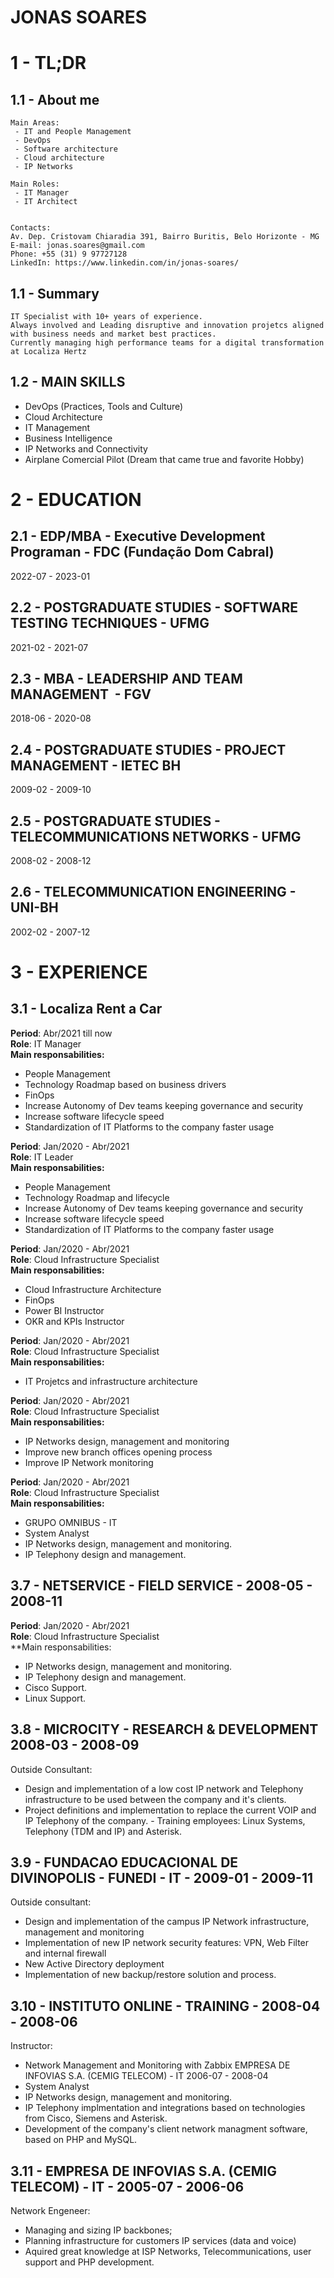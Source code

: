 # JONAS SOARES

# 1 - TL;DR

## 1.1 - About me
```
Main Areas:
 - IT and People Management
 - DevOps
 - Software architecture
 - Cloud architecture
 - IP Networks

Main Roles: 
 - IT Manager
 - IT Architect


Contacts:
Av. Dep. Cristovam Chiaradia 391, Bairro Buritis, Belo Horizonte - MG
E-mail: jonas.soares@gmail.com
Phone: +55 (31) 9 97727128
LinkedIn: https://www.linkedin.com/in/jonas-soares/
```

## 1.1 - Summary
```
IT Specialist with 10+ years of experience.  
Always involved and Leading disruptive and innovation projetcs aligned with business needs and market best practices. 
Currently managing high performance teams for a digital transformation at Localiza Hertz 
```

## 1.2 - MAIN SKILLS
- DevOps (Practices, Tools and Culture)
- Cloud Architecture
- IT Management
- Business Intelligence
- IP Networks and Connectivity
- Airplane Comercial Pilot (Dream that came true and favorite Hobby)


# 2 - EDUCATION

## 2.1 - EDP/MBA - Executive Development Programan - FDC (Fundação Dom Cabral)
2022-07 - 2023-01

## 2.2 - POSTGRADUATE STUDIES - SOFTWARE TESTING TECHNIQUES - UFMG
2021-02 - 2021-07

## 2.3 - MBA - LEADERSHIP AND TEAM MANAGEMENT  - FGV
2018-06 - 2020-08

## 2.4 - POSTGRADUATE STUDIES - PROJECT MANAGEMENT - IETEC BH
2009-02 - 2009-10

## 2.5 - POSTGRADUATE STUDIES - TELECOMMUNICATIONS NETWORKS - UFMG
2008-02 - 2008-12

## 2.6 - TELECOMMUNICATION ENGINEERING - UNI-BH
2002-02 - 2007-12


# 3 - EXPERIENCE

## 3.1 - Localiza Rent a Car
**Period**: Abr/2021 till now <br>
**Role**: IT Manager <br>
**Main responsabilities:** 
- People Management 
- Technology Roadmap based on business drivers
- FinOps
- Increase Autonomy of Dev teams keeping governance and security
- Increase software lifecycle speed
- Standardization of IT Platforms to the company faster usage


**Period**: Jan/2020 - Abr/2021 <br>
**Role**: IT Leader <br>
**Main responsabilities:**
- People Management 
- Technology Roadmap and lifecycle
- Increase Autonomy of Dev teams keeping governance and security
- Increase software lifecycle speed
- Standardization of IT Platforms to the company faster usage


**Period**: Jan/2020 - Abr/2021 <br>
**Role**: Cloud Infrastructure Specialist <br>
**Main responsabilities:**
 - Cloud Infrastructure Architecture
 - FinOps
 - Power BI Instructor
 - OKR and KPIs Instructor


**Period**: Jan/2020 - Abr/2021 <br>
**Role**: Cloud Infrastructure Specialist <br>
**Main responsabilities:**
 - IT Projetcs and infrastructure architecture


**Period**: Jan/2020 - Abr/2021 <br>
**Role**: Cloud Infrastructure Specialist <br>
**Main responsabilities:**
 - IP Networks design, management and monitoring
 - Improve new branch offices opening process
 - Improve IP Network monitoring



**Period**: Jan/2020 - Abr/2021 <br>
**Role**: Cloud Infrastructure Specialist <br>
**Main responsabilities:**
 - GRUPO OMNIBUS - IT
 - System Analyst
 - IP Networks design, management and monitoring.
 - IP Telephony design and management.


## 3.7 - NETSERVICE - FIELD SERVICE - 2008-05 - 2008-11
**Period**: Jan/2020 - Abr/2021 <br>
**Role**: Cloud Infrastructure Specialist <br>
**Main responsabilities:
 - IP Networks design, management and monitoring.
 - IP Telephony design and management.
 - Cisco Support.
 - Linux Support.


## 3.8 - MICROCITY - RESEARCH & DEVELOPMENT 2008-03 - 2008-09
Outside Consultant:
- Design and implementation of a low cost IP network and Telephony infrastructure to be used between the company and it's clients.
- Project definitions and implementation to replace the current VOIP and IP Telephony of the company.
- Training employees: Linux Systems, Telephony (TDM and IP) and Asterisk.


## 3.9 - FUNDACAO EDUCACIONAL DE DIVINOPOLIS - FUNEDI - IT - 2009-01 - 2009-11
Outside consultant: 
- Design and implementation of the campus IP Network infrastructure, management and monitoring
- Implementation of new IP network security features: VPN, Web Filter and internal firewall
- New Active Directory deployment
- Implementation of new backup/restore solution and process.


## 3.10 - INSTITUTO ONLINE - TRAINING - 2008-04 - 2008-06
Instructor:
- Network Management and Monitoring with Zabbix
  EMPRESA DE INFOVIAS S.A. (CEMIG TELECOM) - IT
  2006-07 - 2008-04
- System Analyst
- IP Networks design, management and monitoring.
- IP Telephony implmentation and integrations based on technologies from Cisco, Siemens and Asterisk.
- Development of the company&#39;s client network managment software, based on PHP and MySQL.


## 3.11 - EMPRESA DE INFOVIAS S.A. (CEMIG TELECOM) - IT - 2005-07 - 2006-06
Network Engeneer:
- Managing and sizing IP backbones;
- Planning infrastructure for customers IP services (data and voice)
- Aquired great knowledge at ISP Networks, Telecommunications, user support and PHP development.
